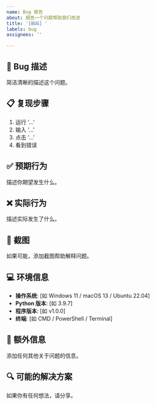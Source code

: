 ```yaml
---
name: Bug 报告
about: 报告一个问题帮助我们改进
title: '[BUG] '
labels: bug
assignees: ''

---
```


## 🐛 Bug 描述

简洁清晰的描述这个问题。

## 📋 复现步骤

1. 运行 '...'
2. 输入 '...'
3. 点击 '...'
4. 看到错误

## ✅ 预期行为

描述你期望发生什么。

## ❌ 实际行为

描述实际发生了什么。

## 📸 截图

如果可能，添加截图帮助解释问题。

## 💻 环境信息

- **操作系统**: [如 Windows 11 / macOS 13 / Ubuntu 22.04]
- **Python 版本**: [如 3.9.7]
- **程序版本**: [如 v1.0.0]
- **终端**: [如 CMD / PowerShell / Terminal]

## 📝 额外信息

添加任何其他关于问题的信息。

## 🔍 可能的解决方案

如果你有任何想法，请分享。
